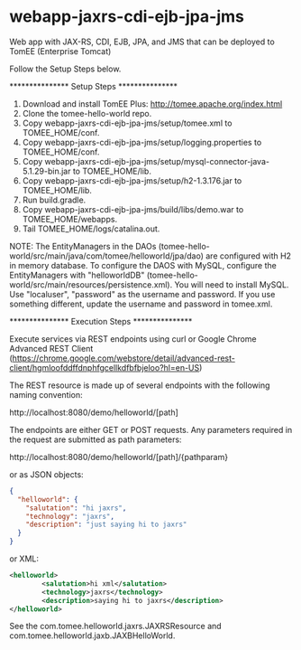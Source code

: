 # webapp-jaxrs-cdi-ejb-jpa-jms
Web app with JAX-RS, CDI, EJB, JPA, and JMS that can be deployed to TomEE (Enterprise Tomcat)

Follow the Setup Steps below.

*************** Setup Steps *************** 

1. Download and install TomEE Plus: http://tomee.apache.org/index.html
2. Clone the tomee-hello-world repo.
3. Copy webapp-jaxrs-cdi-ejb-jpa-jms/setup/tomee.xml to TOMEE_HOME/conf.
4. Copy webapp-jaxrs-cdi-ejb-jpa-jms/setup/logging.properties to TOMEE_HOME/conf.
5. Copy webapp-jaxrs-cdi-ejb-jpa-jms/setup/mysql-connector-java-5.1.29-bin.jar to TOMEE_HOME/lib.
6. Copy webapp-jaxrs-cdi-ejb-jpa-jms/setup/h2-1.3.176.jar to TOMEE_HOME/lib.
7. Run build.gradle.
8. Copy webapp-jaxrs-cdi-ejb-jpa-jms/build/libs/demo.war to TOMEE_HOME/webapps.
9. Tail TOMEE_HOME/logs/catalina.out.

NOTE: 
The EntityManagers in the DAOs (tomee-hello-world/src/main/java/com/tomee/helloworld/jpa/dao) are configured with H2 in memory database. 
To configure the DAOS with MySQL, configure the EntityManagers with "helloworldDB" (tomee-hello-world/src/main/resources/persistence.xml). 
You will need to install MySQL. Use "localuser", "password" as the username and password. If you use something different, update the username and password in tomee.xml.

*************** Execution Steps ***************

Execute services via REST endpoints using curl or Google Chrome Advanced REST Client (https://chrome.google.com/webstore/detail/advanced-rest-client/hgmloofddffdnphfgcellkdfbfbjeloo?hl=en-US)

The REST resource is made up of several endpoints with the following naming convention:

http://localhost:8080/demo/helloworld/[path]

The endpoints are either GET or POST requests. Any parameters required in the request are submitted as path parameters:

http://localhost:8080/demo/helloworld/[path]/{pathparam}

or as JSON objects:

```json
{
  "helloworld": {
    "salutation": "hi jaxrs",
    "technology": "jaxrs",
    "description": "just saying hi to jaxrs"
  }
}
```
or XML:

```xml
<helloworld>
        <salutation>hi xml</salutation>
        <technology>jaxrs</technology>
        <description>saying hi to jaxrs</description>
</helloworld>
```

See the com.tomee.helloworld.jaxrs.JAXRSResource and com.tomee.helloworld.jaxb.JAXBHelloWorld.
